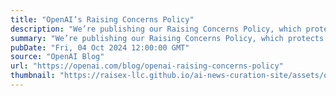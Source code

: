 ```yaml
---
title: "OpenAI’s Raising Concerns Policy"
description: "We’re publishing our Raising Concerns Policy, which protects employees’ rights to make protected disclosures."
summary: "We’re publishing our Raising Concerns Policy, which protects employees’ rights to make protected disclosures."
pubDate: "Fri, 04 Oct 2024 12:00:00 GMT"
source: "OpenAI Blog"
url: "https://openai.com/blog/openai-raising-concerns-policy"
thumbnail: "https://raisex-llc.github.io/ai-news-curation-site/assets/openai_logo.png"
---
```


